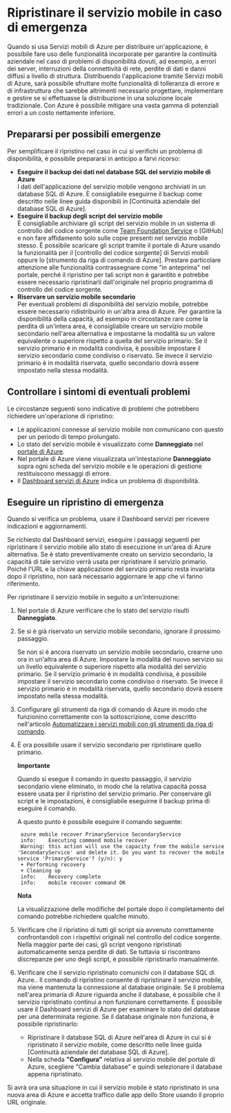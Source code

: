 ﻿<properties urlDisplayName="Recover your mobile service in the event of a disaster" pageTitle="Ripristinare il servizio mobile in caso di emergenza - Servizi mobili di Azure" metaKeywords="" description="Informazioni su come ripristinare il servizio mobile in caso di emergenza." metaCanonical="" services="" documentationCenter="Mobile" title="Recover your mobile service in the event of a disaster" authors="brettsam" solutions="" manager="dwrede" editor="" />

<tags ms.service="mobile-services" ms.workload="mobile" ms.tgt_pltfrm="mobile-multiple" ms.devlang="multiple" ms.topic="article" ms.date="11/11/2014" ms.author="brettsam" />

# Ripristinare il servizio mobile in caso di emergenza

Quando si usa Servizi mobili di Azure per distribuire un'applicazione, è possibile fare uso delle funzionalità incorporate per garantire la continuità aziendale nel caso di problemi di disponibilità dovuti, ad esempio, a errori dei server, interruzioni della connettività di rete, perdite di dati e danni diffusi a livello di struttura. Distribuendo l'applicazione tramite Servizi mobili di Azure, sarà possibile sfruttare molte funzionalità di tolleranza di errore e di infrastruttura che sarebbe altrimenti necessario progettare, implementare e gestire se si effettuasse la distribuzione in una soluzione locale tradizionale. Con Azure è possibile mitigare una vasta gamma di potenziali errori a un costo nettamente inferiore.

<h2><a name="prepare"></a>Prepararsi per possibili emergenze</h2>

Per semplificare il ripristino nel caso in cui si verifichi un problema di disponibilità, è possibile prepararsi in anticipo a farvi ricorso: 

+ **Eseguire il backup dei dati nel database SQL del servizio mobile di Azure**
	<br/>I dati dell'applicazione del servizio mobile vengono archiviati in un database SQL di Azure. È consigliabile eseguirne il backup come descritto nelle linee guida disponibili in [Continuità aziendale del database SQL di Azure].
+ **Eseguire il backup degli script del servizio mobile**
	<br/>È consigliabile archiviare gli script del servizio mobile in un sistema di controllo del codice sorgente come [Team Foundation Service] o [GitHub] e non fare affidamento solo sulle copie presenti nel servizio mobile stesso. È possibile scaricare gli script tramite il portale di Azure usando la funzionalità per il [controllo del codice sorgente] di Servizi mobili oppure lo [strumento da riga di comando di Azure]. Prestare particolare attenzione alle funzionalità contrassegnare come "in anteprima" nel portale, perché il ripristino per tali script non è garantito e potrebbe essere necessario ripristinarli dall'originale nel proprio programma di controllo del codice sorgente.
+ **Riservare un servizio mobile secondario**
	<br/>Per eventuali problemi di disponibilità del servizio mobile, potrebbe essere necessario ridistribuirlo in un'altra area di Azure. Per garantire la disponibilità della capacità, ad esempio in circostanze rare come la perdita di un'intera area, è consigliabile creare un servizio mobile secondario nell'area alternativa e impostarne la modalità su un valore equivalente o superiore rispetto a quella del servizio primario. Se il servizio primario è in modalità condivisa, è possibile impostare il servizio secondario come condiviso o riservato. Se invece il servizio primario è in modalità riservata, quello secondario dovrà essere impostato nella stessa modalità.


<h2><a name="watch"></a>Controllare i sintomi di eventuali problemi</h2>

Le circostanze seguenti sono indicative di problemi che potrebbero richiedere un'operazione di ripristino:

+ Le applicazioni connesse al servizio mobile non comunicano con questo per un periodo di tempo prolungato.
+ Lo stato del servizio mobile è visualizzato come **Danneggiato** nel [portale di Azure].
+ Nel portale di Azure viene visualizzata un'intestazione **Danneggiato** sopra ogni scheda del servizio mobile e le operazioni di gestione restituiscono messaggi di errore.
+ Il [Dashboard servizi di Azure] indica un problema di disponibilità.

<h2><a name="recover"></a>Eseguire un ripristino di emergenza</h2>

Quando si verifica un problema, usare il Dashboard servizi per ricevere indicazioni e aggiornamenti.
 
Se richiesto dal Dashboard servizi, eseguire i passaggi seguenti per ripristinare il servizio mobile allo stato di esecuzione in un'area di Azure alternativa. Se è stato preventivamente creato un servizio secondario, la capacità di tale servizio verrà usata per ripristinare il servizio primario. Poiché l'URL e la chiave applicazione del servizio primario resta invariata dopo il ripristino, non sarà necessario aggiornare le app che vi fanno riferimento. 

Per ripristinare il servizio mobile in seguito a un'interruzione:

1. Nel portale di Azure verificare che lo stato del servizio risulti **Danneggiato**.

2. Se si è già riservato un servizio mobile secondario, ignorare il prossimo passaggio.

   Se non si è ancora riservato un servizio mobile secondario, crearne uno ora in un'altra area di Azure. Impostare la modalità del nuovo servizio su un livello equivalente o superiore rispetto alla modalità del servizio primario. Se il servizio primario è in modalità condivisa, è possibile impostare il servizio secondario come condiviso o riservato. Se invece il servizio primario è in modalità riservata, quello secondario dovrà essere impostato nella stessa modalità.

3. Configurare gli strumenti da riga di comando di Azure in modo che funzionino correttamente con la sottoscrizione, come descritto nell'articolo [Automatizzare i servizi mobili con gli strumenti da riga di comando].

4. È ora possibile usare il servizio secondario per ripristinare quello primario.

    <div class="dev-callout"><b>Importante</b>
	<p>Quando si esegue il comando in questo passaggio, il servizio secondario viene eliminato, in modo che la relativa capacità possa essere usata per il ripristino del servizio primario. Per conservare gli script e le impostazioni, è consigliabile eseguirne il backup prima di eseguire il comando.</p>
    </div>

   A questo punto è possibile eseguire il comando seguente:

		azure mobile recover PrimaryService SecondaryService
		info:    Executing command mobile recover
		Warning: this action will use the capacity from the mobile service 'SecondaryService' and delete it. Do you want to recover the mobile service 'PrimaryService'? (y/n): y
		+ Performing recovery
		+ Cleaning up
		info:    Recovery complete
		info:    mobile recover command OK


	<div class="dev-callout"><b>Nota</b>
	<p>La visualizzazione delle modifiche del portale dopo il completamento del comando potrebbe richiedere qualche minuto.</p>
    </div>

5. Verificare che il ripristino di tutti gli script sia avvenuto correttamente confrontandoli con i rispettivi originali nel controllo del codice sorgente. Nella maggior parte dei casi, gli script vengono ripristinati automaticamente senza perdite di dati. Se tuttavia si riscontrano discrepanze per uno degli script, è possibile ripristinarlo manualmente.

6. Verificare che il servizio ripristinato comunichi con il database SQL di Azure.. Il comando di ripristino consente di ripristinare il servizio mobile, ma viene mantenuta la connessione al database originale. Se il problema nell'area primaria di Azure riguarda anche il database, è possibile che il servizio ripristinato continui a non funzionare correttamente. È possibile usare il Dashboard servizi di Azure per esaminare lo stato del database per una determinata regione. Se il database originale non funziona, è possibile ripristinarlo:
	+ Ripristinare il database SQL di Azure nell'area di Azure in cui si è ripristinato il servizio mobile, come descritto nelle linee guida [Continuità aziendale del database SQL di Azure].
	+ Nella scheda **"Configura"** relativa al servizio mobile del portale di Azure, scegliere "Cambia database" e quindi selezionare il database appena ripristinato.

Si avrà ora una situazione in cui il servizio mobile è stato ripristinato in una nuova area di Azure e accetta traffico dalle app dello Store usando il proprio URL originale.

<!-- Anchors. -->

<!-- Images. -->

<!-- URLs. -->
[Linee guida sulla continuità aziendale del database SQL di Azure]: http://msdn.microsoft.com/it-it/library/windowsazure/hh852669.aspx
[Team Foundation Service]: http://tfs.visualstudio.com/

[funzionalità di controllo del codice sorgente]: http://www.windowsazure.com/it-it/develop/mobile/tutorials/store-scripts-in-source-control/
[uso dello strumento da riga di comando di Azure]: http://www.windowsazure.com/it-it/develop/mobile/tutorials/command-line-administration/
[Portale di Azure]: http://manage.windowsazure.com/
[Dashboard servizi di Azure]: http://www.windowsazure.com/it-it/support/service-dashboard/
[Automatizzare i servizi mobili con gli strumenti da riga di comando]: http://www.windowsazure.com/it-it/develop/mobile/tutorials/command-line-administration/
